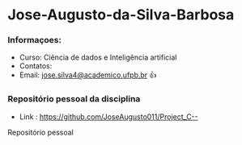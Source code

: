 # Jose-Augusto-da-Silva-Barbosa




### Informaçoes:
- Curso: Ciência de dados e Inteligência artificial
- Contatos: 
- Email: jose.silva4@academico.ufpb.br   :+1:

### Repositório pessoal da disciplina 
  - Link : https://github.com/JoseAugusto011/Project_C--

Repositório pessoal 

